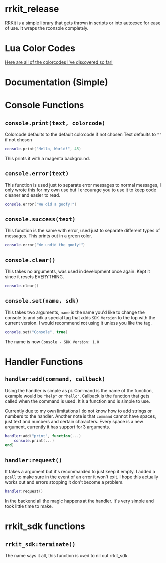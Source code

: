 # rrkit_release
RRKit is a simple library that gets thrown in scripts or into autoexec for ease of use. It wraps the rconsole completely.

# Lua Color Codes
[Here are all of the colorcodes I've discovered so far!](https://github.com/RobloxArchiver/luacolor/blob/main/misc/color_codes.txt)

# Documentation (Simple)

# Console Functions

## `console.print(text, colorcode)`
Colorcode defaults to the default colorcode if not chosen
Text defaults to `""` if not chosen

```lua
console.print("Hello, World!", 45)
```
This prints it with a magenta background.

## `console.error(text)`
This function is used just to separate error messages to normal messages, I only wrote this for my own use but I encourage you to use it to keep code cleaner and easier to read.

```lua
console.error("We did a goofy!")
```

## `console.success(text)`
This function is the same with error, used just to separate different types of messages. This prints out in a green color.

```lua
console.error("We undid the goofy!")
```

## `console.clear()`
This takes no arguments, was used in development once again. Kept it since it resets EVERYTHING.

```lua
console.clear()
```

## `console.set(name, sdk)`
This takes two arguments, `name` is the name you'd like to change the console to and `sdk` a special tag that adds `SDK Version` to the top with the current version. I would recommend not using it unless you like the tag.

```lua
console.set("Console", true)
```
The name is now `Console - SDK Version: 1.0`

# Handler Functions

## `handler:add(command, callback)`
Using the handler is simple as pi. Command is the name of the function, example would be `"help"` or `"hello"`. Callback is the function that gets called when the command is used. It is a function and is simple to use.

Currently due to my own limitations I do not know how to add strings or numbers to the handler. Another note is that `command` cannot have spaces, just text and numbers and certain characters. Every space is a new argument, currently it has support for 3 arguments. 

```lua
handler:add("print", function(...)
    console.print(...)
end)
```

## `handler:request()`
It takes a argument but it's recommanded to just keep it empty. I added a `pcall` to make sure in the event of an error it won't exit. I hope this actually works out and errors stopping it don't become a problem.

```lua
handler:request()
```
In the backend all the magic happens at the handler. It's very simple and took little time to make.

# rrkit_sdk functions

## `rrkit_sdk:terminate()`
The name says it all, this function is used to nil out rrkit_sdk. 
